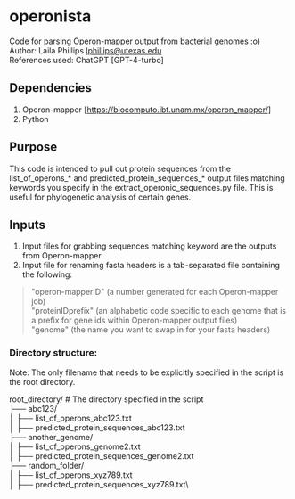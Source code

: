 # operonista
Code for parsing Operon-mapper output from bacterial genomes :o) \
Author: Laila Phillips lphillips@utexas.edu\
References used: ChatGPT [GPT-4-turbo]

## Dependencies
1. Operon-mapper [https://biocomputo.ibt.unam.mx/operon_mapper/]
2. Python

## Purpose
This code is intended to pull out protein sequences from the list_of_operons_* and predicted_protein_sequences_* output files matching keywords you specify in the extract_operonic_sequences.py file. This is useful for phylogenetic analysis of certain genes.

## Inputs
1. Input files for grabbing sequences matching keyword are the outputs from Operon-mapper
2. Input file for renaming fasta headers is a tab-separated file containing the following:
  >"operon-mapperID" (a number generated for each Operon-mapper job)\
  >"proteinIDprefix" (an alphabetic code specific to each genome that is a prefix for gene ids within Operon-mapper output files)\
  >"genome" (the name you want to swap in for your fasta headers)
### Directory structure:
Note: The only filename that needs to be explicitly specified in the script is the root directory.

root_directory/  # The directory specified in the script\
├── abc123/\
│   ├── list_of_operons_abc123.txt\
│   ├── predicted_protein_sequences_abc123.txt\
├── another_genome/\
│   ├── list_of_operons_genome2.txt\
│   ├── predicted_protein_sequences_genome2.txt\
├── random_folder/\
│   ├── list_of_operons_xyz789.txt\
│   ├── predicted_protein_sequences_xyz789.txt\
